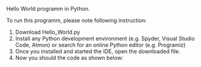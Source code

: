 Hello World programm in Python.

To run this programm, please note following instruction: 
1) Download Hello_World.py 
2) Install any Python development environment (e.g. Spyder, Visual Studio Code, Atmon) or search for an online Python editor (e.g. Programiz)
3) Once you installed and started the IDE, open the downloaded file. 
4) Now you should the code as shown below: 


